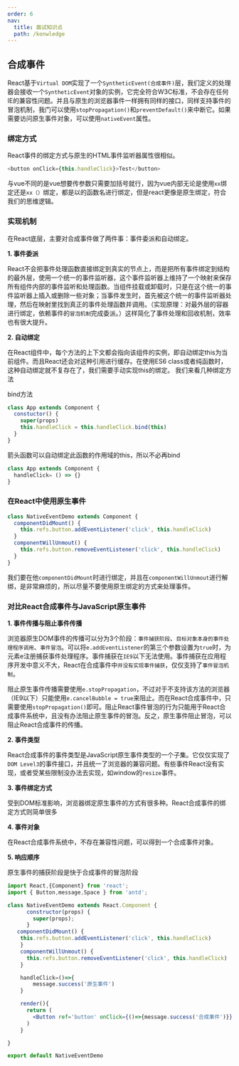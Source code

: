 ```yaml
---
order: 6  
nav:
  title: 面试知识点
  path: /konwledge
---
```


## 合成事件
React基于`Virtual DOM`实现了一个`SyntheticEvent(合成事件)`层，我们定义的处理器会接收一个`SyntheticEvent`对象的实例，它完全符合W3C标准，不会存在任何IE的兼容性问题。并且与原生的浏览器事件一样拥有同样的接口，同样支持事件的冒泡机制，我门可以使用`stopPropagation()`和`preventDefault()`来中断它。如果需要访问原生事件对象，可以使用`nativeEvent`属性。

### 绑定方式
React事件的绑定方式与原生的HTML事件监听器属性很相似。

```js
<button onClick={this.handleClick}>Test</button>
```
与vue不同的是vue想要传参数只需要加括号就行，因为vue内部无论是使用`xx`绑定还是`xx（）`绑定，都是以的函数名进行绑定，但是react更像是原生绑定，符合我们的思维逻辑。


### 实现机制
在React底层，主要对合成事件做了两件事：事件委派和自动绑定。

**1. 事件委派**

React不会把事件处理函数直接绑定到真实的节点上，而是把所有事件绑定到结构的最外层，使用一个统一的事件监听器，这个事件监听器上维持了一个映射来保存所有组件内部的事件监听和处理函数。当组件挂载或卸载时，只是在这个统一的事件监听器上插入或删除一些对象；当事件发生时，首先被这个统一的事件监听器处理，然后在映射里找到真正的事件处理函数并调用。（实现原理：对最外层的容器进行绑定，依赖事件的`冒泡机制`完成委派。）这样简化了事件处理和回收机制，效率也有很大提升。

**2. 自动绑定**

在React组件中，每个方法的上下文都会指向该组件的实例，即自动绑定this为当前组件。而且React还会对这种引用进行缓存。在使用ES6 class或者纯函数时，这种自动绑定就不复存在了，我们需要手动实现this的绑定。
我们来看几种绑定方法

bind方法

```js
class App extends Component {
  constuctor() {
    super(props)
    this.handleClick = this.handleClick.bind(this)
  }
}
```

箭头函数可以自动绑定此函数的作用域的this，所以不必再bind
```js
class App extends Component {
  handleClick= () => {}
}
```

### 在React中使用原生事件
```js
class NativeEventDemo extends Component {
  componentDidMount() {
    this.refs.button.addEventListener('click', this.handleClick)
  }
  componentWillUnmout() {
    this.refs.button.removeEventListener('click', this.handleClick)
  }
}
```
我们要在他`componentDidMount`时进行绑定，并且在`componentWillUnmout`进行解绑，是非常麻烦的，所以尽量不要使用原生绑定的方式来处理事件。

### 对比React合成事件与JavaScript原生事件

**1. 事件传播与阻止事件传播**

浏览器原生DOM事件的传播可以分为3个阶段：`事件捕获阶段`、`目标对象本身的事件处理程序调用`、`事件冒泡`。可以将`e.addEventListener`的第三个参数设置为`true`时，为元素e注册捕获事件处理程序。事件捕获在`IE9`以下无法使用。事件捕获在应用程序开发中意义不大，React在合成事件中`并没有实现事件捕获`，仅仅支持了`事件冒泡机制`。

阻止原生事件传播需要使用`e.stopPropagation`，不过对于不支持该方法的浏览器（IE9以下）只能使用`e.cancelBubble = true`来阻止。而在React合成事件中，只需要使用`stopPropagation()`即可。阻止React事件冒泡的行为只能用于React合成事件系统中，且没有办法阻止原生事件的冒泡。反之，原生事件阻止冒泡，可以阻止React合成事件的传播。

**2. 事件类型**

React合成事件的事件类型是JavaScript原生事件类型的一个子集。它仅仅实现了`DOM Level3`的事件接口，并且统一了浏览器的兼容问题。有些事件React没有实现，或者受某些限制没办法去实现，如window的`resize`事件。

**3. 事件绑定方式**

受到DOM标准影响，浏览器绑定原生事件的方式有很多种。React合成事件的绑定方式则简单很多

**4. 事件对象**

在React合成事件系统中，不存在兼容性问题，可以得到一个合成事件对象。

**5. 响应顺序**

原生事件的捕获阶段是快于合成事件的冒泡阶段


```jsx
import React,{Component} from 'react';
import { Button,message,Space } from 'antd';

class NativeEventDemo extends React.Component {
      constructor(props) {
        super(props);
      }
   componentDidMount() {
    this.refs.button.addEventListener('click', this.handleClick)
    }
    componentWillUnmout() {
      this.refs.button.removeEventListener('click', this.handleClick)
    }

    handleClick=()=>{
        message.success('原生事件')
    }

    render(){
      return (
        <Button ref='button' onClick={()=>{message.success('合成事件')}}>来比比谁更快</Button>
      )
    }

}

export default NativeEventDemo

```